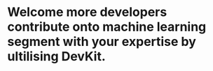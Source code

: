 # Welcome more developers contribute onto machine learning segment with your expertise by ultilising DevKit.
